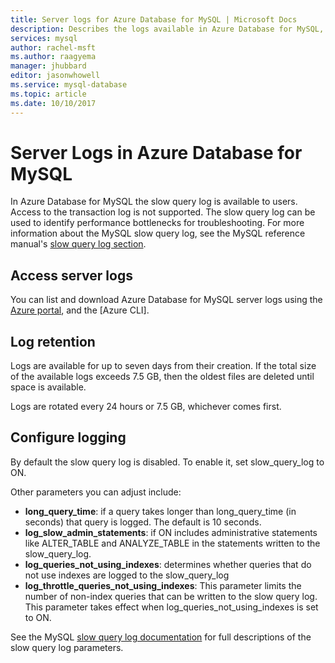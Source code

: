 ```yaml
---
title: Server logs for Azure Database for MySQL | Microsoft Docs
description: Describes the logs available in Azure Database for MySQL, and the available parameters for enabling different logging levels.
services: mysql
author: rachel-msft
ms.author: raagyema
manager: jhubbard
editor: jasonwhowell
ms.service: mysql-database
ms.topic: article
ms.date: 10/10/2017
---
```

# Server Logs in Azure Database for MySQL
In Azure Database for MySQL the slow query log is available to users. Access to the transaction log is not supported. The slow query log can be used to identify performance bottlenecks for troubleshooting. 
For more information about the MySQL slow query log, see the MySQL reference manual's [slow query log section](https://dev.mysql.com/doc/refman/5.7/en/slow-query-log.html).

## Access server logs
You can list and download Azure Database for MySQL server logs using the [Azure portal](), and the [Azure CLI].

## Log retention
Logs are available for up to seven days from their creation. If the total size of the available logs exceeds 7.5 GB, then the oldest files are deleted until space is available. 

Logs are rotated every 24 hours or 7.5 GB, whichever comes first.


## Configure logging 
By default the slow query log is disabled. To enable it, set slow_query_log to ON.

Other parameters you can adjust include:

- **long_query_time**: if a query takes longer than long_query_time (in seconds) that query is logged. The default is 10 seconds.
- **log_slow_admin_statements**: if ON includes administrative statements like ALTER_TABLE and ANALYZE_TABLE in the statements written to the slow_query_log.
- **log_queries_not_using_indexes**: determines whether queries that do not use indexes are logged to the slow_query_log
- **log_throttle_queries_not_using_indexes**: This parameter limits the number of non-index queries that can be written to the slow query log. This parameter takes effect when log_queries_not_using_indexes is set to ON.

See the MySQL [slow query log documentation](https://dev.mysql.com/doc/refman/5.7/en/slow-query-log.html) for full descriptions of the slow query log parameters.
